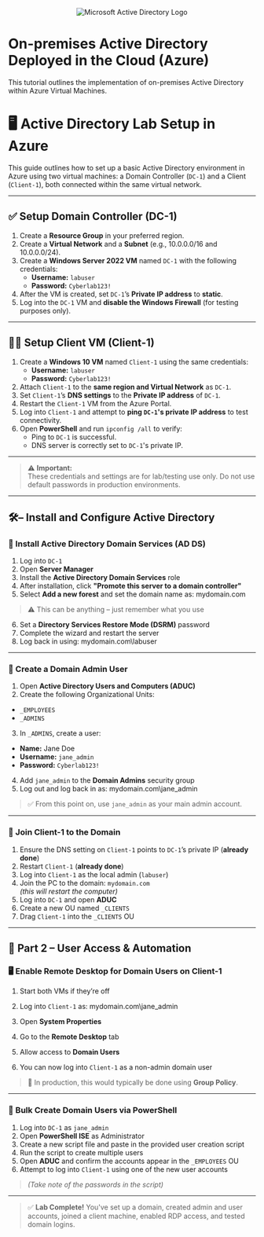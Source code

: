 <p align="center">
<img src="https://i.imgur.com/pU5A58S.png" alt="Microsoft Active Directory Logo"/>
</p>

<h1>On-premises Active Directory Deployed in the Cloud (Azure)</h1>
This tutorial outlines the implementation of on-premises Active Directory within Azure Virtual Machines.<br />


# 🖥️ Active Directory Lab Setup in Azure

This guide outlines how to set up a basic Active Directory environment in Azure using two virtual machines: a Domain Controller (`DC-1`) and a Client (`Client-1`), both connected within the same virtual network.

---

## ✅ Setup Domain Controller (DC-1)

1. Create a **Resource Group** in your preferred region.
2. Create a **Virtual Network** and a **Subnet** (e.g., 10.0.0.0/16 and 10.0.0.0/24).
3. Create a **Windows Server 2022 VM** named `DC-1` with the following credentials:
   - **Username:** `labuser`
   - **Password:** `Cyberlab123!`
4. After the VM is created, set `DC-1`’s **Private IP address** to **static**.
5. Log into the `DC-1` VM and **disable the Windows Firewall** (for testing purposes only).

---

## 🧑‍💻 Setup Client VM (Client-1)

1. Create a **Windows 10 VM** named `Client-1` using the same credentials:
   - **Username:** `labuser`
   - **Password:** `Cyberlab123!`
2. Attach `Client-1` to the **same region and Virtual Network** as `DC-1`.
3. Set `Client-1`’s **DNS settings** to the **Private IP address** of `DC-1`.
4. Restart the `Client-1` VM from the Azure Portal.
5. Log into `Client-1` and attempt to **ping `DC-1`'s private IP address** to test connectivity.
6. Open **PowerShell** and run `ipconfig /all` to verify:
   - Ping to `DC-1` is successful.
   - DNS server is correctly set to `DC-1`'s private IP.

---

> ⚠️ **Important:**  
> These credentials and settings are for lab/testing use only. Do not use default passwords in production environments.

---

## 🛠️– Install and Configure Active Directory

### 🧩 Install Active Directory Domain Services (AD DS)

1. Log into `DC-1`
2. Open **Server Manager**
3. Install the **Active Directory Domain Services** role
4. After installation, click **"Promote this server to a domain controller"**
5. Select **Add a new forest** and set the domain name as: mydomain.com

> ⚠️ This can be anything – just remember what you use
6. Set a **Directory Services Restore Mode (DSRM)** password
7. Complete the wizard and restart the server
8. Log back in using: mydomain.com\labuser


---

### 👤 Create a Domain Admin User

1. Open **Active Directory Users and Computers (ADUC)**
2. Create the following Organizational Units:
- `_EMPLOYEES`
- `_ADMINS`
3. In `_ADMINS`, create a user:
- **Name:** Jane Doe  
- **Username:** `jane_admin`  
- **Password:** `Cyberlab123!`
4. Add `jane_admin` to the **Domain Admins** security group
5. Log out and log back in as: mydomain.com\jane_admin


> ✅ From this point on, use `jane_admin` as your main admin account.

---

### 🔗 Join Client-1 to the Domain

1. Ensure the DNS setting on `Client-1` points to `DC-1`’s private IP (**already done**)
2. Restart `Client-1` (**already done**)
3. Log into `Client-1` as the local admin (`labuser`)
4. Join the PC to the domain: `mydomain.com`  
_(this will restart the computer)_
5. Log into `DC-1` and open **ADUC**
6. Create a new OU named `_CLIENTS`
7. Drag `Client-1` into the `_CLIENTS` OU


---

## 🧪 Part 2 – User Access & Automation

### 🖥️ Enable Remote Desktop for Domain Users on Client-1

1. Start both VMs if they’re off
2. Log into `Client-1` as: mydomain.com\jane_admin

3. Open **System Properties**
4. Go to the **Remote Desktop** tab
5. Allow access to **Domain Users**
6. You can now log into `Client-1` as a non-admin domain user

> 🔐 In production, this would typically be done using **Group Policy**.

---

### 👥 Bulk Create Domain Users via PowerShell

1. Log into `DC-1` as `jane_admin`
2. Open **PowerShell ISE** as Administrator
3. Create a new script file and paste in the provided user creation script
4. Run the script to create multiple users
5. Open **ADUC** and confirm the accounts appear in the `_EMPLOYEES` OU
6. Attempt to log into `Client-1` using one of the new user accounts  
> _(Take note of the passwords in the script)_

---

> ✅ **Lab Complete!** You've set up a domain, created admin and user accounts, joined a client machine, enabled RDP access, and tested domain logins.





